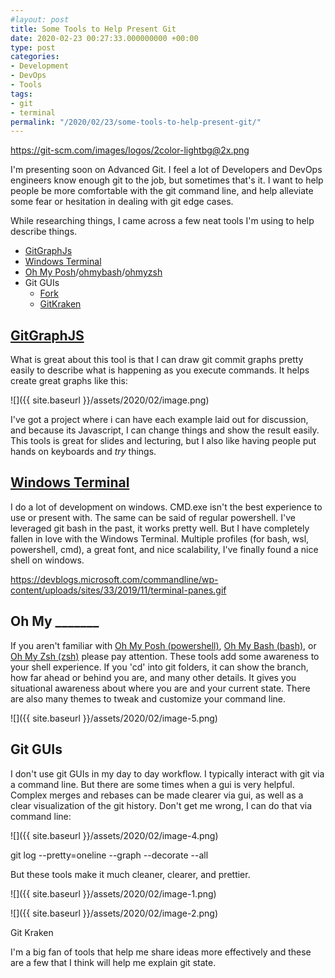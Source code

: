 ```yaml
---
#layout: post
title: Some Tools to Help Present Git
date: 2020-02-23 00:27:33.000000000 +00:00
type: post
categories:
- Development
- DevOps
- Tools
tags:
- git
- terminal
permalink: "/2020/02/23/some-tools-to-help-present-git/"
---
```

https://git-scm.com/images/logos/2color-lightbg@2x.png

I'm presenting soon on Advanced Git. I feel a lot of Developers and DevOps engineers know enough git to the job, but sometimes that's it. I want to help people be more comfortable with the git command line, and help alleviate some fear or hesitation in dealing with git edge cases.

While researching things, I came across a few neat tools I'm using to help describe things.

*   [GitGraphJs](https://gitgraphjs.com/)
*   [Windows Terminal](https://github.com/Microsoft/Terminal)
*   [Oh My Posh](https://github.com/JanDeDobbeleer/oh-my-posh)/[ohmybash](https://ohmybash.github.io/)/[ohmyzsh](https://github.com/ohmyzsh/ohmyzsh)
*   Git GUIs
    *   [Fork](https://fork.dev/)
    *   [GitKraken](https://www.gitkraken.com/invite/kATkLFXY)

## [GitGraphJS](https://gitgraphjs.com/)

What is great about this tool is that I can draw git commit graphs pretty easily to describe what is happening as you execute commands. It helps create great graphs like this:

![]({{ site.baseurl }}/assets/2020/02/image.png)

I've got a project where i can have each example laid out for discussion, and because its Javascript, I can change things and show the result easily. This tools is great for slides and lecturing, but I also like having people put hands on keyboards and _try_ things.

## [Windows Terminal](https://github.com/Microsoft/Terminal)

I do a lot of development on windows. CMD.exe isn't the best experience to use or present with. The same can be said of regular powershell. I've leveraged git bash in the past, it works pretty well. But I have completely fallen in love with the Windows Terminal. Multiple profiles (for bash, wsl, powershell, cmd), a great font, and nice scalability, I've finally found a nice shell on windows.

https://devblogs.microsoft.com/commandline/wp-content/uploads/sites/33/2019/11/terminal-panes.gif

## Oh My \_\_\_\_\_\_\_

If you aren't familiar with [Oh My Posh (powershell)](https://github.com/JanDeDobbeleer/oh-my-posh), [Oh My Bash (bash)](https://ohmybash.github.io/), or [Oh My Zsh (zsh)](https://github.com/ohmyzsh/ohmyzsh) please pay attention. These tools add some awareness to your shell experience. If you 'cd' into git folders, it can show the branch, how far ahead or behind you are, and many other details. It gives you situational awareness about where you are and your current state. There are also many themes to tweak and customize your command line.

![]({{ site.baseurl }}/assets/2020/02/image-5.png)

## Git GUIs

I don't use git GUIs in my day to day workflow. I typically interact with git via a command line. But there are some times when a gui is very helpful. Complex merges and rebases can be made clearer via gui, as well as a clear visualization of the git history. Don't get me wrong, I can do that via command line:

![]({{ site.baseurl }}/assets/2020/02/image-4.png)  

git log --pretty=oneline --graph --decorate --all

But these tools make it much cleaner, clearer, and prettier.

![]({{ site.baseurl }}/assets/2020/02/image-1.png)

![]({{ site.baseurl }}/assets/2020/02/image-2.png)  

Git Kraken

I'm a big fan of tools that help me share ideas more effectively and these are a few that I think will help me explain git state.